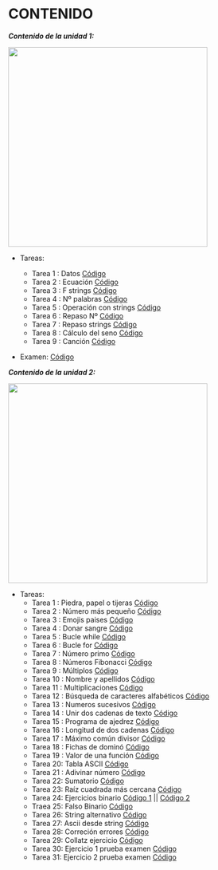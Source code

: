 # **CONTENIDO**
***Contenido de la unidad 1:***  
<div><img src="https://i.ytimg.com/vi/yOc9zVmyyQQ/maxresdefault.jpg" heigh="400" width="400"></div>

- Tareas:
    - Tarea 1 : Datos [Código](UD1/datos.py)
    - Tarea 2 : Ecuación [Código](UD1/ecuacion.py)
    - Tarea 3 : F strings [Código](UD1/fstr.py)
    - Tarea 4 : Nº palabras [Código](UD1/num_words.py)
    - Tarea 5 : Operación con strings [Código](UD1/operation_str.py)
    - Tarea 6 : Repaso Nº [Código](UD1/repaso_num.py)
    - Tarea 7 : Repaso strings [Código](UD1/repaso_str.py)
    - Tarea 8 : Cálculo del seno [Código](UD1/seno.py)
    - Tarea 9 : Canción [Código](UD1/song.py)  

- Examen: [Código](UD1/pop1.py)  

***Contenido de la unidad 2:***  
<div><img src="https://abdatum.com/media/images/bucle-while-python.jpg" heigh="400" width="400"></div>

- Tareas:
    - Tarea 1 : Piedra, papel o tijeras [Código](UD2/hand_game.py)
    - Tarea 2 : Número más pequeño [Código](UD2/minimum_number.py)
    - Tarea 3 : Emojis paises  [Código](UD2/country_emoji.py)
    - Tarea 4 : Donar sangre [Código](UD2/blood_donation.py)
    - Tarea 5 : Bucle while [Código](UD2/multiples3_limit.py)  
    - Tarea 6 : Bucle for [Código](UD2/num_vowels.py)  
    - Tarea 7 : Número primo [Código](UD2/prime.py)  
    - Tarea 8 : Números Fibonacci [Código](UD2/fibonacci.py)  
    - Tarea 9 : Múltiplos [Código](UD2/repaso1.py)  
    - Tarea 10 : Nombre y apellidos [Código](UD2/repaso2.py)  
    - Tarea 11 : Multiplicaciones [Código](UD2/repaso3.py)  
    - Tarea 12 : Búsqueda de caracteres alfabéticos [Código](UD2/repaso4.py)  
    - Tarea 13 : Numeros sucesivos [Código](UD2/repaso5.py)  
    - Tarea 14 : Unir dos cadenas de texto [Código](UD2/repaso6.py)  
    - Tarea 15 : Programa de ajedrez [Código](UD2/repaso7.py)  
    - Tarea 16 : Longitud de dos cadenas [Código](UD2/repaso8.py)  
    - Tarea 17 : Máximo común divisor [Código](UD2/repaso9.py)  
    - Tarea 18 : Fichas de dominó [Código](UD2/repaso10.py)  
    - Tarea 19 : Valor de una función [Código](UD2/repaso11.py)  
    - Tarea 20: Tabla ASCII [Código](UD2/repaso12.py)  
    - Tarea 21 : Adivinar número [Código](UD2/repaso13.py)  
    - Tarea 22: Sumatorio [Código](UD2/summation.py)  
    - Tarea 23: Raíz cuadrada más cercana [Código](UD2/square_number.py)  
    - Tarea 24: Ejercicios binario [Código 1](UD2/binary.py) || [Código 2](UD2/binary_op2.py)  
    - Traea 25: Falso Binario [Código](UD2/fake_binary.py)  
    - Tarea 26: String alternativo [Código](UD2/alternative_case.py)  
    - Tarea 27: Ascii desde string [Código](UD2/ascii_total.py)  
    - Tarea 28: Correción errores [Código](UD2/char_mistake.py)  
    - Tarea 29: Collatz ejercicio [Código](UD2/collatz_conjeture.py)  
    - Tarea 30: Ejercicio 1 prueba examen [Código](UD2/ejer1_pop.py)  
    - Tarea 31: Ejercicio 2 prueba examen [Código](UD2/ejer2_pop.py)  
     


